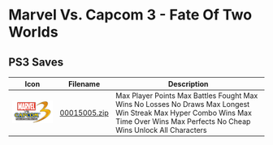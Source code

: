 # Marvel Vs. Capcom 3 - Fate Of Two Worlds

## PS3 Saves

| Icon | Filename | Description |
|------|----------|-------------|
| ![Marvel Vs. Capcom 3 - Fate Of Two Worlds](ICON0.PNG) | [00015005.zip](00015005.zip) | Max Player Points Max Battles Fought Max Wins No Losses No Draws Max Longest Win Streak Max Hyper Combo Wins Max Time Over Wins Max Perfects No Cheap Wins Unlock All Characters |
